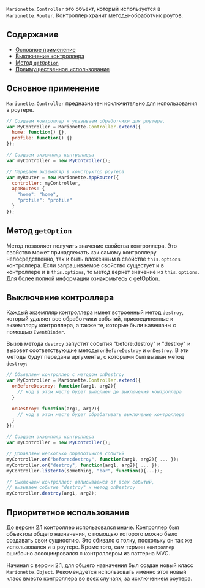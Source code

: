 `Marionette.Controller` это объект, который используется в `Marionette.Router`. Контроллер хранит методы-обработчик роутов.

## Содержание

* [Основное применение](#basic-use)
* [Выключение контроллера](#destroying-a-controller)
* [Метод `getOption`](#get-option)
* [Преимущественное использование](#prior-usage)

## <a name="basic-use"></a> Основное применение

`Marionette.Controller` предназначен исключительно для использования в роутере.

```js
// Создаем контроллер и указываем обработчики для роутера.
var MyController = Marionette.Controller.extend({
  home: function() {},
  profile: function() {}
});

// Создаем экземпляр контроллера
var myController = new MyController();

// Передаем экземпляр в конструктор роутера
var myRouter = new Marionette.AppRouter({
  controller: myController,
  appRoutes: {
    "home": "home",
    "profile": "profile"
  }
});
```

## <a name="get-option"></a> Метод `getOption`

Метод позволяет получить значение свойства контроллера. Это свойство может принадлежать как самому контроллеру непосредственно, так и быть вложенным в свойстве `this.options` контроллера. Если запрашиваемое свойство сущестует и в контроллере и в `this.options`, то метод вернет значение из `this.options`.
Для более полной информации ознакомьтесь с [getOption](../functions/).

## <a name="closing-a-controller"></a> Выключение контроллера

Каждый экземпляр контроллера имеет встроенный метод `destroy`,
который удаляет все обработчики событий, присоединенные к экземпляру контроллера, 
а также те, которые были навешаны с помощью `EventBinder`.

Вызов метода `destroy` запустит события "before:destroy" и "destroy" и вызовет
соответствующие методы `onBeforeDestroy` и `onDestroy`. В эти методы будут переданы
аргументы, с которыми был вызван метод `destroy`:

```js
// Объявляем контроллер с методом onDestroy
var MyController = Marionette.Controller.extend({
  onBeforeDestroy: function(arg1, arg2){
    // код в этом месте будет выполнен до выключения контроллера
  }

  onDestroy: function(arg1, arg2){
    // код в этом месте будет обрабатывать выключение контроллера
  }
});

// Создаем экземпляр контроллера
var myController = new MyController();

// Добавляем несколько обработчиков событий
myController.on("before:destroy", function(arg1, arg2){ ... });
myController.on("destroy", function(arg1, arg2){ ... });
myController.listenTo(something, "bar", function(){...});

// Выключаем контроллер: отписываемся от всех событий,
// вызываем событие "destroy" и метод onDestroy
myController.destroy(arg1, arg2);
```

## <a name="prior-usage"></a> Приоритетное использование

До версии 2.1 контроллер использовался иначе. Контроллер был объектом общего назначения, с помощью которого можно было создавать свои сущностию. Это сбивало с толку, поскольку он так же использовался и в роутере. Кроме того, сам термин `контроллер` ошибочно ассоциировался с контроллером из паттерна MVC.

Начиная с версии 2.1, для общего назначения был создан новый класс `Marionette.Object`.
Рекомендуется использовать именно этот новый класс вместо контроллера во всех случаях, за исключением роутера.